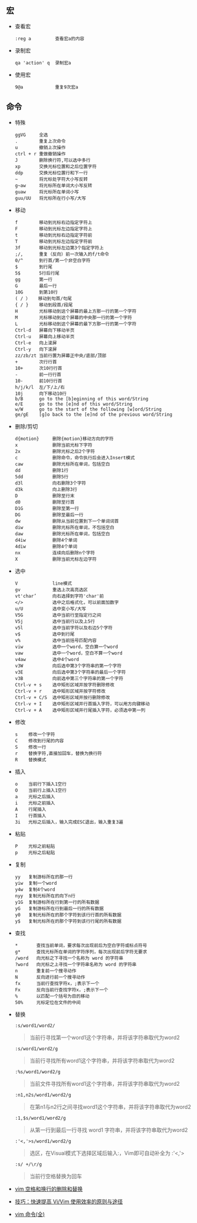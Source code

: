 ## 宏
* 查看宏
  ```
  :reg a         查看宏a的内容
  ```
* 录制宏
  ```
  qa 'action' q  录制宏a
  ```
* 使用宏
  ```
  9@a            重复9次宏a 
  ```
## 命令
* 特殊
  ```
  ggVG     全选
  .        重复上次命令
  u        撤销上次操作
  ctrl + r 重做撤销操作 
  J        删除换行符,可以选中多行
  xp       交换光标位置和之后位置字符
  ddp      交换光标位置行和下一行
  ~        将光标处字符大小写反转
  g~aw     将光标所在单词大小写反转
  guaw     将光标所在单词小写
  guu/UU   将光标所在行小写/大写

  ```
* 移动
  ```
  f        移动到光标右边指定字符上
  F        移动到光标左边指定字符上
  t        移动到光标右边指定字符前
  T        移动到光标左边指定字符前
  3f       移动到光标左边第3个指定字符上
  ;/,      重复（反向）前一次输入的f/t命令
  0/^      到行首/第一个非空白字符
  $        到行尾
  5$       5行后行尾
  gg       第一行
  G        最后一行
  10G      到第10行
  ( / ）   移动到句首/句尾
  { / }    移动到段首/段尾
  H        光标移动到这个屏幕的最上方那一行的第一个字符
  M        光标移动到这个屏幕的中央那一行的第一个字符
  L        光标移动到这个屏幕的最下方那一行的第一个字符
  Ctrl-d   屏幕向下移动半页
  Ctrl-u   屏幕向上移动半页
  Ctrl-e   向上滚屏
  Ctrl-y   向下滚屏
  zz/zb/zt 当前行置为屏幕正中央/底部/顶部
  +        次行行首
  10+      次10行行首
  -        前一行行首
  10-      前10行行首
  h/j/k/l  左/下/上/右
  10j      向下移动10行
  b/B      go to the [b]eginning of this word/String
  e/E      go to the [e]nd of this word/String
  w/W      go to the start of the following [w]ord/String
  ge/gE    [g]o back to the [e]nd of the previous word/String
  ```
* 删除/剪切
  ```
  d{motion}     删除{motion}移动方向的字符
  x             删除当前光标下字符
  2x            删除光标之后2个字符
  c             删除命令，命令执行后会进入Insert模式
  caw           删除光标所在单词，包括空白 
  dd            删除1行
  5dd           删除5行
  d3l           向右删除3个字符
  d3k           向上删除3行
  D             删除至行末
  d0            删除至行首
  D1G           删除至第一行
  DG            删除至最后一行
  dw            删除从当前位置到下一个单词词首
  diw           删除光标所在单词，不包括空白
  daw           删除光标所在单词，包括空白
  d4iw          删除4个单词
  4diw          删除4个单词
  nx            连续向后删除n个字符
  X             删除当前光标左边字符
  ```
* 选中
  ```
  V             line模式
  gv            重选上次高亮选区
  vt'char’      向右选择到字符'char'前
  </>           选中之后格式化，可以前面加数字
  u/U           选中变小写/大写
  V5G           选中当前行至指定行之间
  V5j           选中当前行以及上5行
  v5l           选中当前字符以及右边5个字符
  v$            选中到行尾
  v%            选中当前括号匹配内容
  viw           选中一个word，空白算一个word
  vaw           选中一个word，空白不算一个word
  v4aw          选中4个word
  v3W           向后选中第3个字符串的第一个字符
  v3E           向后选中第3个字符串的最后一个字符
  v3B           向前选中第三个字符串的第一个字符
  Ctrl-v + s    选中矩形区域并按字符删除修改
  Ctrl-v + r    选中矩形区域并按字符修改
  Ctrl-v + C/S  选中矩形区域并按行删除修改 
  Ctrl-v + I    选中矩形区域并行首插入字符，可以用方向键移动 
  Ctrl-v + A    选中矩形区域并行尾插入字符，必须选中第一列 
  ```
* 修改
  ```
  s    修改一个字符
  C    修改到行尾的内容
  S    修改一行
  r    替换字符,直接加回车，替换为换行符
  R    替换模式
  ```
* 插入
  ```
  o    当前行下插入1空行
  O    当前行上插入1空行
  a    光标之后插入
  i    光标之前插入
  A    行尾插入
  I    行首插入
  3i   光标之后插入，输入完成ESC退出，输入重复3遍
  ```
* 粘贴
  ```
  P    光标之前粘贴
  p    光标之后粘贴
  ```
* 复制
  ```
  yy   复制游标所在的那一行
  yiw  复制一个word
  y4w  复制4个word
  nyy  复制光标所在的向下n行
  y1G  复制游标所在行到第一行的所有数据
  yG   复制游标所在行到最后一行的所有数据
  y0   复制光标所在的那个字符到该行行首的所有数据
  y$   复制光标所在的那个字符到该行行尾的所有数据
  
  ```
* 查找
  ```
  *       查找当前单词，要求每次出现前后为空白字符或标点符号
  g*      查找光标所在单词的字符序列，每次出现前后字符无要求
  /word   向光标之下寻找一个名称为 word 的字符串
  ?word   向光标之上寻找一个字符串名称为 word 的字符串
  n       重复前一个搜寻动作
  N       反向进行前一个搜寻动作
  fx      当前行查找字符x，;表示下一个
  Fx      反向当前行查找字符x，;表示下一个
  %       以匹配一个括号为目的移动
  50%     光标定位在文件的中间
  ```
* 替换
  ```
  :s/word1/word2/
  ```
  >当前行寻找第一个word1这个字符串，并将该字符串取代为word2
  ```
  :s/word1/word2/g
  ```
  >当前行寻找所有word1这个字符串，并将该字符串取代为word2
  ```
  :%s/word1/word2/g  
  ```
  >当前文件寻找所有word1这个字符串，并将该字符串取代为word2
  ```
  :n1,n2s/word1/word2/g  
  ```
  >在第n1与n2行之间寻找word1这个字符串，并将该字符串取代为word2
  ```
  :1,$s/word1/word2/g
  ```
  >从第一行到最后一行寻找 word1 字符串，并将该字符串取代为word2
  ```
  :'<,'>s/word1/word2/g
  ```
  >选区，在Visual模式下选择区域后输入:，Vim即可自动补全为 :'<,'>
  ```
  :s/ +/\r/g
  ```
  >当前行空格替换为回车
  
* [vim 空格和换行的删除和替换](https://www.cnblogs.com/clphp/p/5502026.html)
* [技巧：快速提高 Vi/Vim 使用效率的原则与途径](https://www.ibm.com/developerworks/cn/linux/l-cn-tip-vim/)
* [vim 命令(全)](https://blog.csdn.net/zg_hover/article/details/1232018)